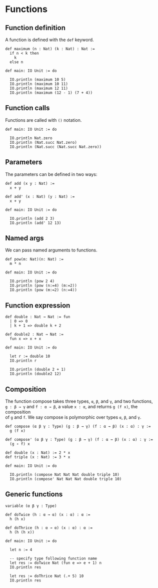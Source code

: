 # Functions


## Function definition

A function is defined with the `def` keyword.  

```lean
def maximum (n : Nat) (k : Nat) : Nat :=
  if n < k then
    k
  else n

def main: IO Unit := do

  IO.println (maximum 10 5)
  IO.println (maximum 10 11)
  IO.println (maximum 12 11)
  IO.println (maximum (12 - 1) (7 + 4))
```

## Function calls 

Functions are called with `()` notation.  

```lean
def main: IO Unit := do 

  IO.println Nat.zero
  IO.println (Nat.succ Nat.zero)
  IO.println (Nat.succ (Nat.succ Nat.zero))
```


## Parameters 

The parameters can be defined in two ways: 

```lean
def add (x y : Nat) :=
  x + y

def add' (x : Nat) (y : Nat) :=
  x + y

def main: IO Unit := do 

  IO.println (add 2 3) 
  IO.println (add' 12 13)
```

## Named args

We can pass named arguments to functions.  

```lean
def pow(m: Nat)(n: Nat) := 
  m * n

def main: IO Unit := do

  IO.println (pow 2 4)
  IO.println (pow (n:=4) (m:=2))
  IO.println (pow (m:=2) (n:=4))
```


## Function expression 

```lean
def double : Nat → Nat := fun
  | 0 => 0
  | k + 1 => double k + 2

def double2 : Nat → Nat :=
  fun x => x + x

def main: IO Unit := do

  let r := double 10
  IO.println r

  IO.println (double 2 + 1)
  IO.println (double2 12)
```

## Composition

The function compose takes three types, `α`, `β`, and `γ`, and two functions,  
`g : β → γ` and `f : α → β`, a value `x : α`, and returns `g (f x)`, the composition  
of `g` and `f`. We say compose is polymorphic over types `α`, `β`, and `γ`.  

```lean
def compose (α β γ : Type) (g : β → γ) (f : α → β) (x : α) : γ :=
  g (f x)

def compose' (α β γ : Type) (g : β → γ) (f : α → β) (x : α) : γ :=
  (g ∘ f) x

def double (x : Nat) := 2 * x
def triple (x : Nat) := 3 * x

def main: IO Unit := do

  IO.println (compose Nat Nat Nat double triple 10)
  IO.println (compose' Nat Nat Nat double triple 10)
```


## Generic functions

```lean
variable (α β γ : Type)

def doTwice (h : α → α) (x : α) : α :=
  h (h x)

def doThrice (h : α → α) (x : α) : α :=
  h (h (h x))

def main: IO Unit := do

  let n := 4

  -- specify type following function name
  let res := doTwice Nat (fun e => e + 1) n
  IO.println res

  let res := doThrice Nat (.+ 5) 10
  IO.println res
```
